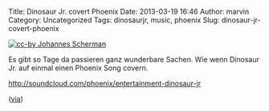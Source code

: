 Title: Dinosaur Jr. covert Phoenix
Date: 2013-03-19 16:46
Author: marvin
Category: Uncategorized
Tags: dinosaurjr, music, phoenix
Slug: dinosaur-jr-covert-phoenix

[![cc-by Johannes Scherman]({filename}/images/1024px-Dinosaur_Jr._at_WTAI_in_Stockholm.jpg)](https://en.wikipedia.org/wiki/File:Dinosaur_Jr._at_WTAI_in_Stockholm.jpg)

Es gibt so Tage da passieren ganz wunderbare Sachen. Wie wenn Dinosaur
Jr. auf einmal einen Phoenix Song covern.

http://soundcloud.com/phoenix/entertainment-dinosaur-jr

([via](http://www.spin.com/articles/phoenix-dinosaur-jr-entertainment-cover-remix-bankrupt))

